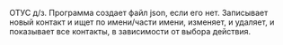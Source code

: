 ОТУС д/з. Программа создает файл json, если его нет. Записывает новый контакт и ищет по имени/части имени, изменяет, и удаляет, и показывает все контакты, в зависимости от выбора действия.
